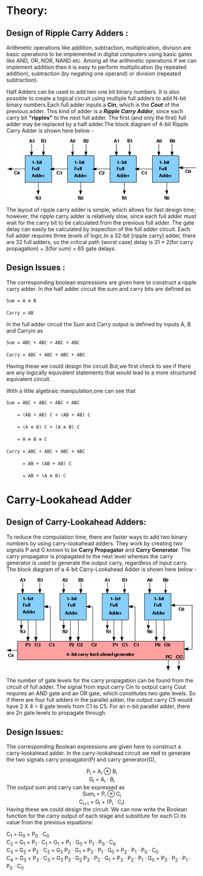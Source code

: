 # Theory:

## Design of Ripple Carry Adders :

Arithmetic operations like addition, subtraction, multiplication, division are basic operations to be implemented in digital computers using basic gates like AND, OR, NOR, NAND etc. Among all the arithmetic operations if we can implement addition then it is easy to perform multiplication (by repeated addition), subtraction (by negating one operand) or division (repeated subtraction).

Half Adders can be used to add two one bit binary numbers. It is also possible to create a logical circuit using multiple full adders to add N-bit binary numbers.Each full adder inputs a **Cin**, which is the ***Cout*** of the previous adder. This kind of adder is a ***Ripple Carry Adder***, since each carry bit **"ripples"** to the next full adder. The first (and only the first) full adder may be replaced by a half adder.The block diagram of 4-bit Ripple Carry Adder is shown here below -

<center>
<img src='./images/Img1.png'>
</center>

The layout of ripple carry adder is simple, which allows for fast design time; however, the ripple carry adder is relatively slow, since each full adder must wait for the carry bit to be calculated from the previous full adder. The gate delay can easily be calculated by inspection of the full adder circuit. Each full adder requires three levels of logic.In a 32-bit [ripple carry] adder, there are 32 full adders, so the critical path (worst case) delay is 31 * 2(for carry propagation) + 3(for sum) = 65 gate delays.

## Design Issues :

The corresponding boolean expressions are given here to construct a ripple carry adder. In the half adder circuit the sum and carry bits are defined as

    Sum = A ⊕ B

    Carry = AB

In the full adder circuit the Sum and Carry output is defined by inputs A, B and Carryin as

    Sum = ABC + ABC + ABC + ABC

    Carry = ABC + ABC + ABC + ABC

Having these we could design the circuit.But,we first check to see if there are any logically equivalent statements that would lead to a more structured equivalent circuit.

With a little algebraic manipulation,one can see that

    Sum = ABC + ABC + ABC + ABC

        = (AB + AB) C + (AB + AB) C

        = (A ⊕ B) C + (A ⊕ B) C

        = A ⊕ B ⊕ C

    Carry = ABC + ABC + ABC + ABC

          = AB + (AB + AB) C

          = AB + (A ⊕ B) C


# Carry-Lookahead Adder

## Design of Carry-Lookahead Adders:
To reduce the computation time, there are faster ways to add two binary numbers by using carry-lookahead adders. They work by creating two signals P and G known to be **Carry Propagator** and **Carry Generator**. The carry propagator is propagated to the next level whereas the carry generator is used to generate the output carry, regardless of input carry. The block diagram of a 4-bit Carry-Lookahead Adder is shown here below -
 
<center>
<img src='./images/Img3.png'>
</center>

The number of gate levels for the carry propagation can be found from the circuit of full adder. The signal from input carry Cin to output carry Cout requires an AND gate and an OR gate, which constitutes two gate levels. So if there are four full adders in the parallel adder, the output carry C5 would have 2 X 4 = 8 gate levels from C1 to C5. For an n-bit parallel adder, there are 2n gate levels to propagate through.

## Design Issues:

The corresponding Boolean expressions are given here to construct a carry-lookahead adder. In the carry-lookahead circuit we ned to generate the two signals carry propagator(P) and carry generator(G),
<center>
P<sub>i</sub> = A<sub>i</sub> ⊕ B<sub>i</sub>
<br>
G<sub>i</sub> = A<sub>i</sub> · B<sub>i</sub>
</center>
The output sum and carry can be expressed as
<center>
Sum<sub>i</sub> = P<sub>i</sub> ⊕ C<sub>i</sub>
<br>
C<sub>i+1</sub> = G<sub>i</sub> + (P<sub>i</sub> · C<sub>i</sub>)
</center>
Having these we could design the circuit. We can now write the Boolean function for the carry output of each stage and substitute for each Ci its value from the previous equations:

C<sub>1</sub> = G<sub>0</sub> + P<sub>0</sub> · C<sub>0</sub> <br>
C<sub>2</sub> = G<sub>1</sub> + P<sub>1</sub> · C<sub>1</sub> = G<sub>1</sub> + P<sub>1</sub> · G<sub>0</sub> + P<sub>1</sub> · P<sub>0</sub> · C<sub>0</sub> <br>
C<sub>3</sub> = G<sub>2</sub> + P<sub>2</sub> · C<sub>2</sub> = G<sub>2</sub> P<sub>2</sub> · G<sub>1</sub> + P<sub>2</sub> · P<sub>1</sub> · G<sub>0</sub> + P<sub>2</sub> · P<sub>1</sub> · P<sub>0</sub> · C<sub>0</sub> <br>
C<sub>4</sub> = G<sub>3</sub> + P<sub>3</sub> · C<sub>3</sub> = G<sub>3</sub> P<sub>3</sub> · G<sub>2</sub> P<sub>3</sub> · P<sub>2</sub> · G<sub>1</sub> + P<sub>3</sub> · P<sub>2</sub> · P<sub>1</sub> · G<sub>0</sub> + P<sub>3</sub> · P<sub>2</sub> · P<sub>1</sub> · P<sub>0</sub> · C<sub>0</sub> <br>
